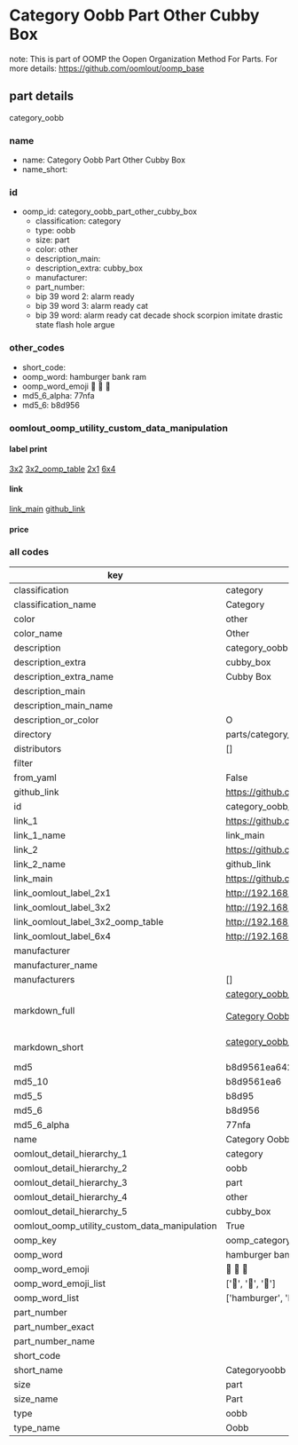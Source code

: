 # Category Oobb Part Other Cubby Box  

note: This is part of OOMP the Oopen Organization Method For Parts. For more details: https://github.com/oomlout/oomp_base

##  part details



category_oobb

### name
* name: Category Oobb Part Other Cubby Box
* name_short: 
### id
* oomp_id: category_oobb_part_other_cubby_box
  * classification: category
  * type: oobb
  * size: part
  * color: other
  * description_main: 
  * description_extra: cubby_box
  * manufacturer: 
  * part_number: 
  * bip 39 word 2: alarm ready
  * bip 39 word 3: alarm ready cat
  * bip 39 word: alarm ready cat decade shock scorpion imitate drastic state flash hole argue

### other_codes
* short_code: 
* oomp_word: hamburger bank ram
* oomp_word_emoji :hamburger: :bank: :ram:
* md5_6_alpha: 77nfa
* md5_6: b8d956






### oomlout_oomp_utility_custom_data_manipulation
#### label print
[3x2](http://192.168.1.245:1112/?label=oomp%2077nfa)
[3x2_oomp_table](http://192.168.1.107:1112/?label=oomp%2077nfa)
[2x1](http://192.168.1.242:1112/?label=oomp%2077nfa)
[6x4](http://192.168.1.55:1112/?label=oomp%2077nfa)    

#### link

[link_main](https://github.com/oomlout/oomlout_oomp_current_version_messy/tree/main/parts/category_oobb_part_other_cubby_box) [github_link](https://github.com/oomlout/oomlout_oomp_part_src/tree/main/parts/category_oobb_part_other_cubby_box)                             

#### price







### all codes 
| key | value |  
| --- | --- |  
| classification | category |  
| classification_name | Category |  
| color | other |  
| color_name | Other |  
| description | category_oobb |  
| description_extra | cubby_box |  
| description_extra_name | Cubby Box |  
| description_main |  |  
| description_main_name |  |  
| description_or_color | O  |  
| directory | parts/category_oobb_part_other_cubby_box |  
| distributors | [] |  
| filter |  |  
| from_yaml | False |  
| github_link | https://github.com/oomlout/oomlout_oomp_part_src/tree/main/parts/category_oobb_part_other_cubby_box |  
| id | category_oobb_part_other_cubby_box |  
| link_1 | https://github.com/oomlout/oomlout_oomp_current_version_messy/tree/main/parts/category_oobb_part_other_cubby_box |  
| link_1_name | link_main |  
| link_2 | https://github.com/oomlout/oomlout_oomp_part_src/tree/main/parts/category_oobb_part_other_cubby_box |  
| link_2_name | github_link |  
| link_main | https://github.com/oomlout/oomlout_oomp_current_version_messy/tree/main/parts/category_oobb_part_other_cubby_box |  
| link_oomlout_label_2x1 | http://192.168.1.242:1112/?label=oomp%2077nfa |  
| link_oomlout_label_3x2 | http://192.168.1.245:1112/?label=oomp%2077nfa |  
| link_oomlout_label_3x2_oomp_table | http://192.168.1.107:1112/?label=oomp%2077nfa |  
| link_oomlout_label_6x4 | http://192.168.1.55:1112/?label=oomp%2077nfa |  
| manufacturer |  |  
| manufacturer_name |  |  
| manufacturers | [] |  
| markdown_full | [category_oobb_part_other_cubby_box](https://github.com/oomlout/oomlout_oomp_current_version_messy/tree/main/parts/category_oobb_part_other_cubby_box)<br>[](https://github.com/oomlout/oomlout_oomp_current_version_messy/tree/main/parts/category_oobb_part_other_cubby_box)<br>[Category Oobb Part Other Cubby Box](https://github.com/oomlout/oomlout_oomp_current_version_messy/tree/main/parts/category_oobb_part_other_cubby_box)<br><br> |  
| markdown_short | [category_oobb_part_other_cubby_box](https://github.com/oomlout/oomlout_oomp_current_version_messy/tree/main/parts/category_oobb_part_other_cubby_box)<br><br> |  
| md5 | b8d9561ea6424e2f04e3238847acb02e |  
| md5_10 | b8d9561ea6 |  
| md5_5 | b8d95 |  
| md5_6 | b8d956 |  
| md5_6_alpha | 77nfa |  
| name | Category Oobb Part Other Cubby Box |  
| oomlout_detail_hierarchy_1 | category |  
| oomlout_detail_hierarchy_2 | oobb |  
| oomlout_detail_hierarchy_3 | part |  
| oomlout_detail_hierarchy_4 | other |  
| oomlout_detail_hierarchy_5 | cubby_box |  
| oomlout_oomp_utility_custom_data_manipulation | True |  
| oomp_key | oomp_category_oobb_part_other_cubby_box |  
| oomp_word | hamburger bank ram |  
| oomp_word_emoji | :hamburger: :bank: :ram: |  
| oomp_word_emoji_list | [':hamburger:', ':bank:', ':ram:'] |  
| oomp_word_list | ['hamburger', 'bank', 'ram'] |  
| part_number |  |  
| part_number_exact |  |  
| part_number_name |  |  
| short_code |  |  
| short_name | Categoryoobb |  
| size | part |  
| size_name | Part |  
| type | oobb |  
| type_name | Oobb |  
